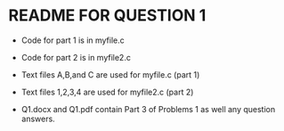 # README FOR QUESTION 1
- Code for part 1 is in myfile.c

- Code for part 2 is in myfile2.c

- Text files A,B,and C are used for myfile.c (part 1)

- Text files 1,2,3,4 are used for myfile2.c (part 2)

- Q1.docx and Q1.pdf contain Part 3 of Problems 1 as well any question answers.